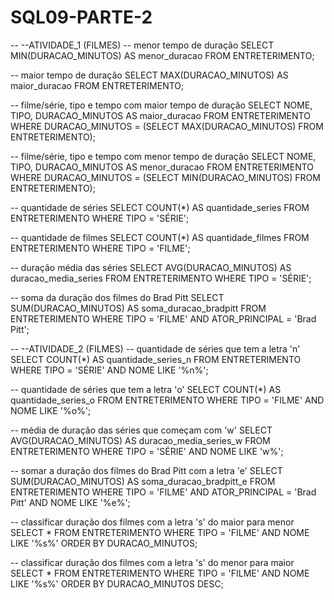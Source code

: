 # SQL09-PARTE-2

-- --ATIVIDADE_1 (FILMES)
-- menor tempo de duração
SELECT MIN(DURACAO_MINUTOS) AS menor_duracao
FROM ENTRETERIMENTO;

-- maior tempo de duração
SELECT MAX(DURACAO_MINUTOS) AS maior_duracao
FROM ENTRETERIMENTO;

-- filme/série, tipo e tempo com maior tempo de duração
SELECT NOME, TIPO, DURACAO_MINUTOS AS maior_duracao
FROM ENTRETERIMENTO
WHERE DURACAO_MINUTOS = (SELECT MAX(DURACAO_MINUTOS) FROM ENTRETERIMENTO);

-- filme/série, tipo e tempo com menor tempo de duração
SELECT NOME, TIPO, DURACAO_MINUTOS AS menor_duracao
FROM ENTRETERIMENTO
WHERE DURACAO_MINUTOS = (SELECT MIN(DURACAO_MINUTOS) FROM ENTRETERIMENTO);

-- quantidade de séries
SELECT COUNT(*) AS quantidade_series
FROM ENTRETERIMENTO
WHERE TIPO = 'SÉRIE';

-- quantidade de filmes
SELECT COUNT(*) AS quantidade_filmes
FROM ENTRETERIMENTO
WHERE TIPO = 'FILME';

-- duração média das séries
SELECT AVG(DURACAO_MINUTOS) AS duracao_media_series
FROM ENTRETERIMENTO
WHERE TIPO = 'SÉRIE';

-- soma da duração dos filmes do Brad Pitt
SELECT SUM(DURACAO_MINUTOS) AS soma_duracao_bradpitt
FROM ENTRETERIMENTO
WHERE TIPO = 'FILME' AND ATOR_PRINCIPAL = 'Brad Pitt';


-- --ATIVIDADE_2 (FILMES)
-- quantidade de séries que tem a letra 'n'
SELECT COUNT(*) AS quantidade_series_n
FROM ENTRETERIMENTO
WHERE TIPO = 'SÉRIE' AND NOME LIKE '%n%';

-- quantidade de séries que tem a letra 'o'
SELECT COUNT(*) AS quantidade_series_o
FROM ENTRETERIMENTO
WHERE TIPO = 'FILME' AND NOME LIKE '%o%';

-- média de duração das séries que começam com 'w'
SELECT AVG(DURACAO_MINUTOS) AS duracao_media_series_w
FROM ENTRETERIMENTO
WHERE TIPO = 'SÉRIE' AND NOME LIKE 'w%';

-- somar a duração dos filmes do Brad Pitt com a letra 'e'
SELECT SUM(DURACAO_MINUTOS) AS soma_duracao_bradpitt_e
FROM ENTRETERIMENTO
WHERE TIPO = 'FILME' AND ATOR_PRINCIPAL = 'Brad Pitt' AND NOME LIKE '%e%';

-- classificar duração dos filmes com a letra 's' do maior para menor
SELECT *
FROM ENTRETERIMENTO
WHERE TIPO = 'FILME' AND NOME LIKE '%s%'
ORDER BY DURACAO_MINUTOS;

-- classificar duração dos filmes com a letra 's' do menor para maior
SELECT *
FROM ENTRETERIMENTO
WHERE TIPO = 'FILME' AND NOME LIKE '%s%'
ORDER BY DURACAO_MINUTOS DESC;
